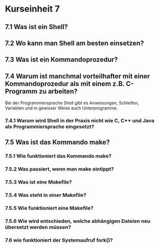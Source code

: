 # Kurseinheit 7 

## 7.1 Was ist ein Shell?

## 7.2 Wo kann man Shell am besten einsetzen?

## 7.3 Was ist ein Kommandoprozedur?

## 7.4 Warum ist manchmal vorteilhafter mit einer Kommandoprozedur als mit einem z.B. C-Programm zu arbeiten? 
Bei der Programmiersprache Shell gibt es Anweisungen, Schleifen, Variablen und in gewisser Weise auch Unterprogramme. 

### 7.4.1 Warum wird Shell in der Praxis nicht wie C, C++ und Java als Programmiersprache eingesetzt?

## 7.5 Was ist das Kommando make? 

### 7.5.1 Wie funktioniert das Kommando make? 

### 7.5.2 Was passiert, wenn man make eintippt? 

### 7.5.3 Was ist eine Makefile? 

### 7.5.4 Was steht in einer Makefile? 

### 7.5.5 Wie funktioniert eine Makefile? 

### 7.5.6 Wie wird entschieden, welche abhängigen Dateien neu übersetzt werden müssen? 

### 7.6 wie funktioniert der Systemaufruf fork()?
 